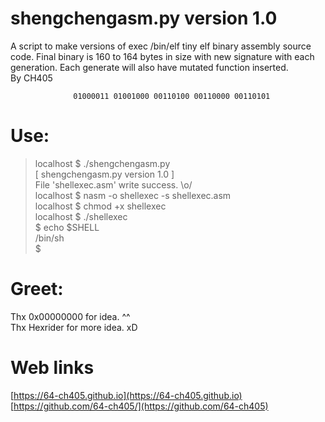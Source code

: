 # shengchengasm.py version 1.0


A script to make versions of exec /bin/elf tiny elf binary assembly source code.
Final binary is 160 to 164 bytes in size with new signature with each generation.
Each generate will also have mutated function inserted.  
By CH405

                  01000011 01001000 00110100 00110000 00110101

# Use:


> localhost $ ./shengchengasm.py  
> [ shengchengasm.py version 1.0 ]  
> File 'shellexec.asm' write success. \o/  
> localhost $ nasm -o shellexec -s shellexec.asm  
> localhost $ chmod +x shellexec  
> localhost $ ./shellexec  
> $ echo $SHELL  
> /bin/sh  
> $  


# Greet:
Thx 0x00000000 for idea. ^^  
Thx Hexrider for more idea. xD  

# Web links
[https://64-ch405.github.io](https://64-ch405.github.io)
[https://github.com/64-ch405/](https://github.com/64-ch405)
